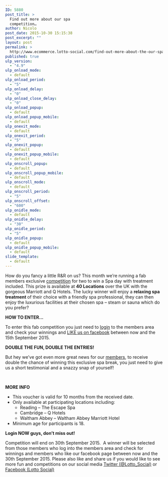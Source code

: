 ```yaml
---
ID: 5880
post_title: >
  Find out more about our spa
  competition…
author: Nicolo
post_date: 2015-10-30 15:15:38
post_excerpt: ""
layout: post
permalink: >
  http://www.ecommerce.lotto-social.com/find-out-more-about-the-our-spa-competition/
published: true
ulp_version:
  - "4.9"
ulp_onload_mode:
  - default
ulp_onload_period:
  - "5"
ulp_onload_delay:
  - "0"
ulp_onload_close_delay:
  - "0"
ulp_onload_popup:
  - default
ulp_onload_popup_mobile:
  - default
ulp_onexit_mode:
  - default
ulp_onexit_period:
  - "5"
ulp_onexit_popup:
  - default
ulp_onexit_popup_mobile:
  - default
ulp_onscroll_popup:
  - default
ulp_onscroll_popup_mobile:
  - default
ulp_onscroll_mode:
  - default
ulp_onscroll_period:
  - "5"
ulp_onscroll_offset:
  - "600"
ulp_onidle_mode:
  - default
ulp_onidle_delay:
  - "30"
ulp_onidle_period:
  - "5"
ulp_onidle_popup:
  - default
ulp_onidle_popup_mobile:
  - default
slide_template:
  - default
---
```

How do you fancy a little R&amp;R on us? This month we’re running a fab members exclusive <a href="http://www.lotto-social.com/enter-details-for-lottery-syndicate-membership?OL=8&amp;TP1=HT&amp;TP2=&amp;IP=&amp;Prosub_ID=2090&amp;a_bid=9f7cc6b8" target="_blank">competition</a> for two to win a Spa day with treatment included. This prize is available at <b>40 Locations</b> over the UK with the gorgeous Marriott and Q Hotels. The lucky winner will enjoy a <b>relaxing spa treatment </b>of their choice with a friendly spa professional, they can then enjoy the luxurious facilities at their chosen spa – steam or sauna which do you prefer?

<strong>HOW TO ENTER…</strong>

To enter this fab competition you just need to <a href="http://www.lotto-social.com/enter-details-for-lottery-syndicate-membership?OL=8&amp;TP1=HT&amp;TP2=&amp;IP=&amp;Prosub_ID=2090&amp;a_bid=9f7cc6b8" target="_blank">login</a> to the members area and check your winnings and <a href="https://www.facebook.com/LottoSocial" target="_blank">LIKE us on facebook</a> between now and the 15th September 2015.

<strong>DOUBLE THE FUN, DOUBLE THE ENTRIES!</strong>

But hey we’ve got even more great news for our <a href="http://www.lotto-social.com/enter-details-for-lottery-syndicate-membership?OL=8&amp;TP1=HT&amp;TP2=&amp;IP=&amp;Prosub_ID=2090&amp;a_bid=9f7cc6b8" target="_blank">members</a>, to receive double the chance of winning this exclusive spa break, you just need to give us a short testimonial and a snazzy snap of yourself!

&nbsp;

<strong>MORE INFO</strong>
<ul>
	<li>This voucher is valid for 10 months from the received date.</li>
	<li>Only available at participating locations including:
<ul>
	<li>Reading – The Escape Spa</li>
	<li>Cambridge – Q Hotels</li>
	<li>Waltham Abbey – Waltham Abbey Marriott Hotel</li>
</ul>
</li>
	<li>Minimum age for participants is 18.</li>
</ul>
<strong>Login NOW guys, don’t miss out!</strong>

Competition will end on 30th September 2015.  A winner will be selected from those members who log into the members area and check for winnings and members who like our facebook page between now and the 30th September 2015. Please also like and share us if you would like to see more fun and competitions on our social media <a href="https://twitter.com/Lotto_Social?lang=en-gb">Twitter (@Lotto_Social)</a> or <a href="https://www.facebook.com/LottoSocial?fref=ts">Facebook (Lotto Social)</a>